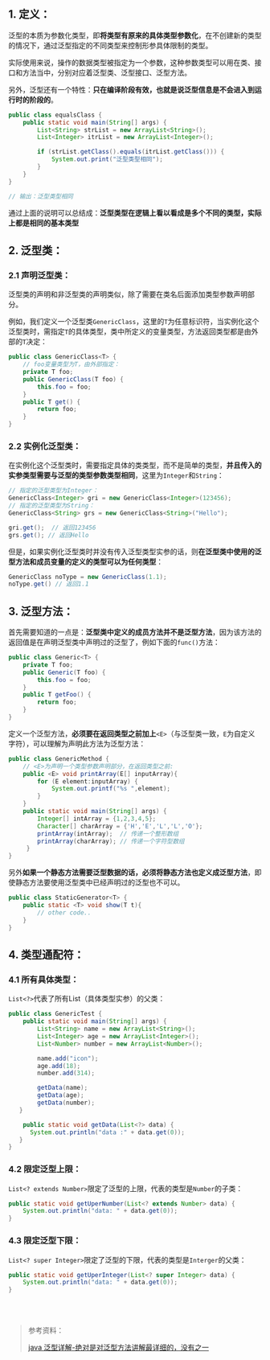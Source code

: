 ## 1. 定义：

泛型的本质为参数化类型，即**将类型有原来的具体类型参数化**，在不创建新的类型的情况下，通过泛型指定的不同类型来控制形参具体限制的类型。

实际使用来说，操作的数据类型被指定为一个参数，这种参数类型可以用在类、接口和方法当中，分别对应着泛型类、泛型接口、泛型方法。

另外，泛型还有一个特性：**只在编译阶段有效，也就是说泛型信息是不会进入到运行时的阶段的**。

```java
public class equalsClass {
    public static void main(String[] args) {
        List<String> strList = new ArrayList<String>();
        List<Integer> itrList = new ArrayList<Integer>();

        if (strList.getClass().equals(itrList.getClass())) {
            System.out.print("泛型类型相同");
        }
    }
}

// 输出：泛型类型相同
```

通过上面的说明可以总结成：**泛型类型在逻辑上看以看成是多个不同的类型，实际上都是相同的基本类型**

## 2. 泛型类：

### 2.1 声明泛型类：

泛型类的声明和非泛型类的声明类似，除了需要在类名后面添加类型参数声明部分。

例如，我们定义一个泛型类`GenericClass`，这里的`T`为任意标识符，当实例化这个泛型类时，需指定`T`的具体类型，类中所定义的变量类型，方法返回类型都是由外部的`T`决定：

```java
public class GenericClass<T> {
	// foo变量类型为T，由外部指定：
    private T foo;
    public GenericClass(T foo) {
        this.foo = foo;
    }
    public T get() {
        return foo;
    }
}
```

### 2.2 实例化泛型类：

在实例化这个泛型类时，需要指定具体的类类型，而不是简单的类型，**并且传入的实参类型需要与泛型的类型参数类型相同**，这里为`Integer`和`String`：

```java
// 指定的泛型类型为Integer：
GenericClass<Integer> gri = new GenericClass<Integer>(123456);
// 指定的泛型类型为String：
GenericClass<String> grs = new GenericClass<String>("Hello");

gri.get();  // 返回123456
grs.get(); // 返回Hello
```

但是，如果实例化泛型类时并没有传入泛型类型实参的话，则**在泛型类中使用的泛型方法和成员变量的定义的类型可以为任何类型**：

```java
GenericClass noType = new GenericClass(1.1);
noType.get() // 返回1.1
```

## 3. 泛型方法：

首先需要知道的一点是：**泛型类中定义的成员方法并不是泛型方法**，因为该方法的返回值是在声明泛型类中声明过的泛型了，例如下面的`func()`方法：

```java
public class Generic<T> {
	private T foo;
    public Generic(T foo) {
    	this.foo = foo;
    }
    public T getFoo() {
        return foo;
    }
}
```

定义一个泛型方法，**必须要在返回类型之前加上**`<E>`（与泛型类一致，`E`为自定义字符），可以理解为声明此方法为泛型方法：

```java
public class GenericMethod {
    // <E>为声明一个类型参数声明部分，在返回类型之前:
    public <E> void printArray(E[] inputArray){
        for (E element:inputArray) {
            System.out.printf("%s ",element);
        }
    }
    public static void main(String[] args) {
        Integer[] intArray = {1,2,3,4,5};
        Character[] charArray = {'H','E','L','L','O'};
        printArray(intArray);  // 传递一个整形数组
        printArray(charArray); // 传递一个字符型数组
     }
}
```

另外**如果一个静态方法需要泛型数据的话，必须将静态方法也定义成泛型方法**，即使静态方法要使用泛型类中已经声明过的泛型也不可以。

```java
public class StaticGenerator<T> {
    public static <T> void show(T t){
		// other code..
    }
}
```

## 4. 类型通配符：

### 4.1 所有具体类型：

`List<?>`代表了所有List（具体类型实参）的父类：

```java
public class GenericTest {
    public static void main(String[] args) {
        List<String> name = new ArrayList<String>();
        List<Integer> age = new ArrayList<Integer>();
        List<Number> number = new ArrayList<Number>();

		name.add("icon");
        age.add(18);
        number.add(314);

		getData(name);
        getData(age);
        getData(number);
   }

	public static void getData(List<?> data) {
      System.out.println("data :" + data.get(0));
   }
}
```

### 4.2 限定泛型上限：

`List<? extends Number>`限定了泛型的上限，代表的类型是`Number`的子类：

```java
public static void getUperNumber(List<? extends Number> data) {
    System.out.println("data: " + data.get(0));
}
```

### 4.3 限定泛型下限：

`List<? super Integer>`限定了泛型的下限，代表的类型是`Interger`的父类：

```java
public static void getUperInteger(List<? super Integer> data) {
    System.out.println("data: " + data.get(0));
}
```

<br><br>

>参考资料：
>
>[ java 泛型详解-绝对是对泛型方法讲解最详细的，没有之一](http://blog.csdn.net/s10461/article/details/53941091)